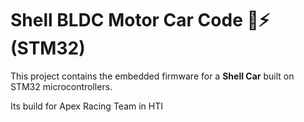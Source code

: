 # Shell BLDC Motor Car Code 🚗⚡ (STM32)

This project contains the embedded firmware for a **Shell Car** built on STM32 microcontrollers.

Its build for Apex Racing Team in HTI



